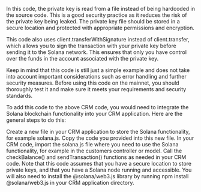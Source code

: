 In this code, the private key is read from a file instead of being hardcoded in the source code. This is a good security practice as it reduces the risk of the private key being leaked. The private key file should be stored in a secure location and protected with appropriate permissions and encryption.

This code also uses client.transferWithSignature instead of client.transfer, which allows you to sign the transaction with your private key before sending it to the Solana network. This ensures that only you have control over the funds in the account associated with the private key.

Keep in mind that this code is still just a simple example and does not take into account important considerations such as error handling and further security measures. Before using this code on the mainnet, you should thoroughly test it and make sure it meets your requirements and security standards.


To add this code to the above CRM code, you would need to integrate the Solana blockchain functionality into your CRM application. Here are the general steps to do this:

Create a new file in your CRM application to store the Solana functionality, for example solana.js.
Copy the code you provided into this new file.
In your CRM code, import the solana.js file where you need to use the Solana functionality, for example in the customers controller or model.
Call the checkBalance() and sendTransaction() functions as needed in your CRM code.
Note that this code assumes that you have a secure location to store private keys, and that you have a Solana node running and accessible. You will also need to install the @solana/web3.js library by running npm install @solana/web3.js in your CRM application directory.
